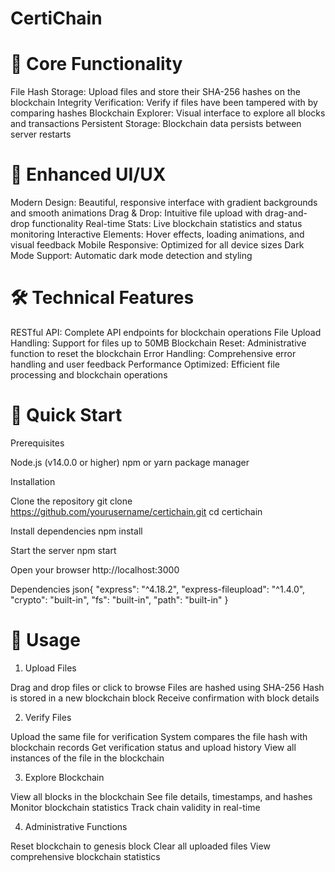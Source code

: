 # CertiChain

# 🔐 Core Functionality

File Hash Storage: Upload files and store their SHA-256 hashes on the blockchain
Integrity Verification: Verify if files have been tampered with by comparing hashes
Blockchain Explorer: Visual interface to explore all blocks and transactions
Persistent Storage: Blockchain data persists between server restarts

# 🎨 Enhanced UI/UX

Modern Design: Beautiful, responsive interface with gradient backgrounds and smooth animations
Drag & Drop: Intuitive file upload with drag-and-drop functionality
Real-time Stats: Live blockchain statistics and status monitoring
Interactive Elements: Hover effects, loading animations, and visual feedback
Mobile Responsive: Optimized for all device sizes
Dark Mode Support: Automatic dark mode detection and styling

# 🛠️ Technical Features

RESTful API: Complete API endpoints for blockchain operations
File Upload Handling: Support for files up to 50MB
Blockchain Reset: Administrative function to reset the blockchain
Error Handling: Comprehensive error handling and user feedback
Performance Optimized: Efficient file processing and blockchain operations

# 🚀 Quick Start
Prerequisites

Node.js (v14.0.0 or higher)
npm or yarn package manager

Installation

Clone the repository
git clone https://github.com/yourusername/certichain.git
cd certichain

Install dependencies
npm install

Start the server
npm start

Open your browser
http://localhost:3000


Dependencies
json{
  "express": "^4.18.2",
  "express-fileupload": "^1.4.0",
  "crypto": "built-in",
  "fs": "built-in",
  "path": "built-in"
}

# 📖 Usage
1. Upload Files

Drag and drop files or click to browse
Files are hashed using SHA-256
Hash is stored in a new blockchain block
Receive confirmation with block details

2. Verify Files

Upload the same file for verification
System compares the file hash with blockchain records
Get verification status and upload history
View all instances of the file in the blockchain

3. Explore Blockchain

View all blocks in the blockchain
See file details, timestamps, and hashes
Monitor blockchain statistics
Track chain validity in real-time

4. Administrative Functions

Reset blockchain to genesis block
Clear all uploaded files
View comprehensive blockchain statistics

